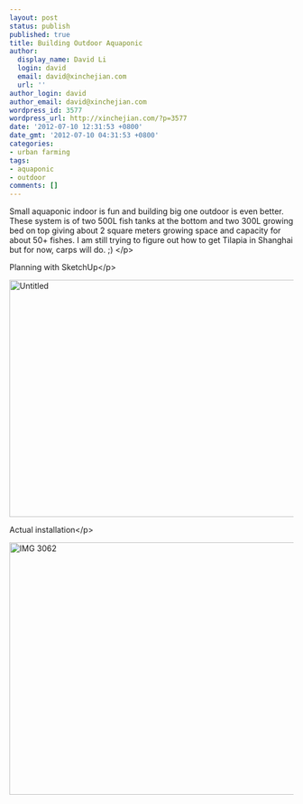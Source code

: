 ```yaml
---
layout: post
status: publish
published: true
title: Building Outdoor Aquaponic
author:
  display_name: David Li
  login: david
  email: david@xinchejian.com
  url: ''
author_login: david
author_email: david@xinchejian.com
wordpress_id: 3577
wordpress_url: http://xinchejian.com/?p=3577
date: '2012-07-10 12:31:53 +0800'
date_gmt: '2012-07-10 04:31:53 +0800'
categories:
- urban farming
tags:
- aquaponic
- outdoor
comments: []
---
```

<p>Small aquaponic indoor is fun and building big one outdoor is even better. These system is of two 500L fish tanks at the bottom and two 300L growing bed on top giving about 2 square meters growing space and capacity for about 50+ fishes. I am still trying to figure out how to get Tilapia in Shanghai but for now, carps will do. ;) <&#47;p></p>
<p>Planning with SketchUp<&#47;p></p>
<p><img style="display:block; margin-left:auto; margin-right:auto;" src="http:&#47;&#47;xinchejian.com&#47;wp-content&#47;uploads&#47;2012&#47;07&#47;untitled.jpg" alt="Untitled" title="untitled.jpg" border="0" width="600" height="420" &#47;></p>
<p>Actual installation<&#47;p></p>
<p><img style="display:block; margin-left:auto; margin-right:auto;" src="http:&#47;&#47;xinchejian.com&#47;wp-content&#47;uploads&#47;2012&#47;07&#47;IMG_3062.jpg" alt="IMG 3062" title="IMG_3062.jpg" border="0" width="600" height="447" &#47;></p>
